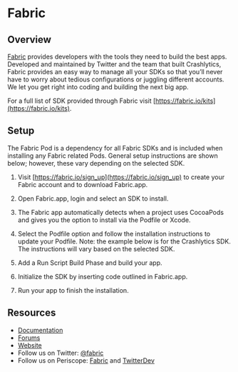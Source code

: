 

# Fabric

## Overview

[Fabric](https://www.fabric.io) provides developers with the tools they need to build the best apps. Developed and maintained by Twitter and the team that built Crashlytics, Fabric provides an easy way to manage all your SDKs so that you’ll never have to worry about tedious configurations or juggling different accounts. We let you get right into coding and building the next big app.

For a full list of SDK provided through Fabric visit [https://fabric.io/kits](https://fabric.io/kits).

## Setup

The Fabric Pod is a dependency for all Fabric SDKs and is included when installing any Fabric related Pods. General setup instructions are shown below; however, these vary depending on the selected SDK.

1. Visit [https://fabric.io/sign_up](https://fabric.io/sign_up) to create your Fabric account and to download Fabric.app.

1. Open Fabric.app, login and select an SDK to install.



1. The Fabric app automatically detects when a project uses CocoaPods and gives you the option to install via the Podfile or Xcode.



1. Select the Podfile option and follow the installation instructions to update your Podfile. Note: the example below is for the Crashlytics SDK. The instructions will vary based on the selected SDK.



1. Add a Run Script Build Phase and build your app.



1. Initialize the SDK by inserting code outlined in Fabric.app.

1. Run your app to finish the installation.

## Resources

* [Documentation](https://docs.fabric.io/)
* [Forums](https://twittercommunity.com/c/fabric)
* [Website](https://www.fabric.io)
* Follow us on Twitter: [@fabric](https://twitter.com/fabric)
* Follow us on Periscope: [Fabric](https://periscope.tv/fabric) and [TwitterDev](https://periscope.tv/twitterdev)
